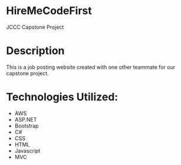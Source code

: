# HireMeCodeFirst
JCCC Capstone Project

# Description
This is a job posting website created with one other teammate for our capstone project.

# Technologies Utilized:
- AWS
- ASP.NET
- Bootstrap
- C#
- CSS
- HTML
- Javascript
- MVC
